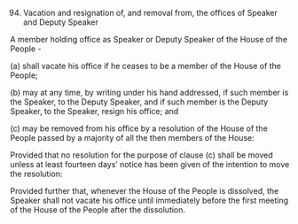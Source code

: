 94. Vacation and resignation of, and removal from, the offices of Speaker and Deputy Speaker

A member holding office as Speaker or Deputy Speaker of the House of the People -

(a) shall vacate his office if he ceases to be a member of the House of the People;

(b) may at any time, by writing under his hand addressed, if such member is the Speaker, to the Deputy Speaker, and if such member is the Deputy Speaker, to the Speaker, resign his office; and

(c) may be removed from his office by a resolution of the House of the People passed by a majority of all the then members of the House:

Provided that no resolution for the purpose of clause (c) shall be moved unless at least fourteen days’ notice has been given of the intention to move the resolution:

Provided further that, whenever the House of the People is dissolved, the Speaker shall not vacate his office until immediately before the first meeting of the House of the People after the dissolution.


